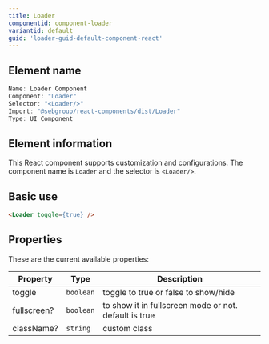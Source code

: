 ```yaml
---
title: Loader
componentid: component-loader
variantid: default
guid: 'loader-guid-default-component-react'
---
```


## Element name
```javascript
Name: Loader Component
Component: "Loader"
Selector: "<Loader/>"
Import: "@sebgroup/react-components/dist/Loader"
Type: UI Component
```

## Element information 
This React component supports customization and configurations. The component name is `Loader` and the selector is `<Loader/>`.

## Basic use
```html
<Loader toggle={true} />
```

## Properties
These are the current available properties:

| Property    | Type      | Description                                            |
| ----------- | --------- | ----------------------------------------------------- |
| toggle      | `boolean` | toggle to true or false to show/hide                  |
| fullscreen? | `boolean` | to show it in fullscreen mode or not. default is true |
| className?  | `string`  | custom class                                          |
